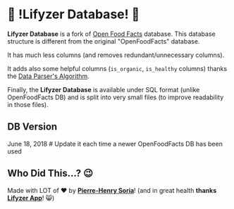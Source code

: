 # 🍏 !Lifyzer Database! 🍓

**Lifyzer Database** is a fork of [Open Food Facts](https://openfoodfacts.org) database. This database structure is different from the original "OpenFoodFacts" database.

It has much less columns (and removes redundant/unnecessary columns).

It adds also some helpful columns (`is_organic`, `is_healthy` columns) thanks the [Data Parser's Algorithm](https://github.com/Lifyzer/Data-Parser-System).

Finally, the **Lifyzer Database** is available under SQL format (unlike OpenFoodFacts DB) and is split into very small files (to improve readability in those files). 


## DB Version

June 18, 2018  # Update it each time a newer OpenFoodFacts DB has been used


## Who Did This...? 😉

Made with LOT of ❤️ by **[Pierre-Henry Soria](http://pierrehenry.be)**! (and in great health **thanks [Lifyzer App](https://lifyzer.com)**! 😸)
